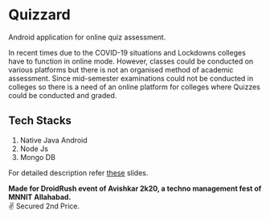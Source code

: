 # Quizzard
Android application for online quiz assessment.

In recent times due to the COVID-19 situations and Lockdowns colleges have to function in online mode.
However, classes could be conducted on various platforms but there is not an organised method of academic 
assessment. Since mid-semester examinations could not be conducted in colleges so there is a need of an online 
platform for colleges where Quizzes could be conducted and graded.



## Tech Stacks

1) Native Java Android
2) Node Js
2) Mongo DB

For detailed description refer [these](https://docs.google.com/presentation/d/1LNqqRdO4I4ZJfEymXYD30AmrbemfUZFplka9_Wny1RY/edit?usp=sharing) slides.
<br/>

**Made for DroidRush event of Avishkar 2k20, a techno management fest of MNNIT Allahabad.** <br/>
:v: Secured 2nd Price.



